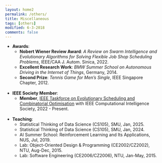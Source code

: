 ```yaml
---
layout: home2
permalink: /others/
title: Miscellaneous
tags: [others]
modified: 6-3-2018
comments: false
---
```


<ul style="margin-left:0px;">
<!-----
<li>	    
<p>
<b>Guest Editor</b>, <a href="https://www.hindawi.com/journals/mpe/" target="_blank"> Mathematical Problems in Engineering</a>, 2020.
</p>	    
</li>  
-->


<li>	    
<b>Awards</b>:
	<ul>
	<li> <b>Nobert Wiener Review Award</b>: <i> A Review on Swarm Intelligence and Evolutionary Algorithms for Solving Flexible Job Shop Scheduling Problems</i>, IEEE/CAA J. Autom. Sinica, 2022.
	</li>
	<li> <b>Excellent Research Work</b>: <i> BMW Summer School on Autonomous Driving in the Internet of Things</i>, Germany, 2014.
	</li>
	<li> <b>Second Prize</b>: <i> Tennis Game for Men’s Single</i>, IEEE Singapore Chapter, 2012.
	</li>
	</ul>
	
</li>
<br>

<li>	    
<b>IEEE Society Member</b>:
	<ul>
	<li> <b>Member</b>, <a href="https://homepages.ecs.vuw.ac.nz/~yimei/ieee-tf-esco/" target="_blank"> IEEE Taskforce on Evolutionary Scheduling and Combinatorial Optimisation</a> with IEEE Computational Intelligence Society, 2022 - Present.
	</li>
	</ul>
</li>
<br>	

	



<li>	    
<b>Teaching</b>:
	<ul>
	<li> Statistical Thinking of Data Science (CS105), SMU, Jan, 2025.
	</li>
	<li> Statistical Thinking of Data Science (CS105), SMU, Jan, 2024.
	</li>
	<li> AI Summer School: Reinforcement Learning and Its Applications, NUS, Jul, 2019.
	</li>
	<li> Lab: Object-Oriented Design & Programming (CE2002/CZ2002), NTU, Aug-Dec, 2015.
	</li>
	<li> Lab: Software Engineering (CE2006/CZ2006), NTU, Jan-May, 2015.
	</li>
	</ul>
</li>
</ul>


